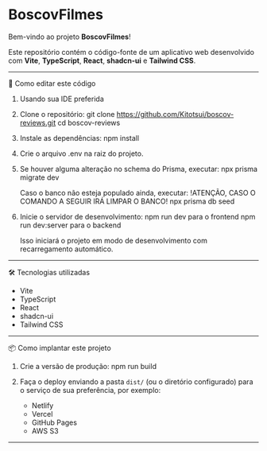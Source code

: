 # BoscovFilmes

Bem-vindo ao projeto **BoscovFilmes**!

Este repositório contém o código-fonte de um aplicativo web desenvolvido com **Vite**, **TypeScript**, **React**, **shadcn-ui** e **Tailwind CSS**.

---

🚀 Como editar este código

1. Usando sua IDE preferida

2. Clone o repositório:
   git clone https://github.com/Kitotsui/boscov-reviews.git
   cd boscov-reviews

3. Instale as dependências:
   npm install

4. Crie o arquivo .env na raiz do projeto.

5. Se houver alguma alteração no schema do Prisma, executar:
   npx prisma migrate dev

   Caso o banco não esteja populado ainda, executar:
   !ATENÇÃO, CASO O COMANDO A SEGUIR IRÁ LIMPAR O BANCO!
   npx prisma db seed

6. Inicie o servidor de desenvolvimento:
   npm run dev para o frontend
   npm run dev:server para o backend

   Isso iniciará o projeto em modo de desenvolvimento com recarregamento automático.

---

🛠 Tecnologias utilizadas

- Vite
- TypeScript
- React
- shadcn-ui
- Tailwind CSS

---

📦 Como implantar este projeto

1. Crie a versão de produção:
   npm run build

2. Faça o deploy enviando a pasta `dist/` (ou o diretório configurado) para o serviço de sua preferência, por exemplo:

   - Netlify
   - Vercel
   - GitHub Pages
   - AWS S3

---
